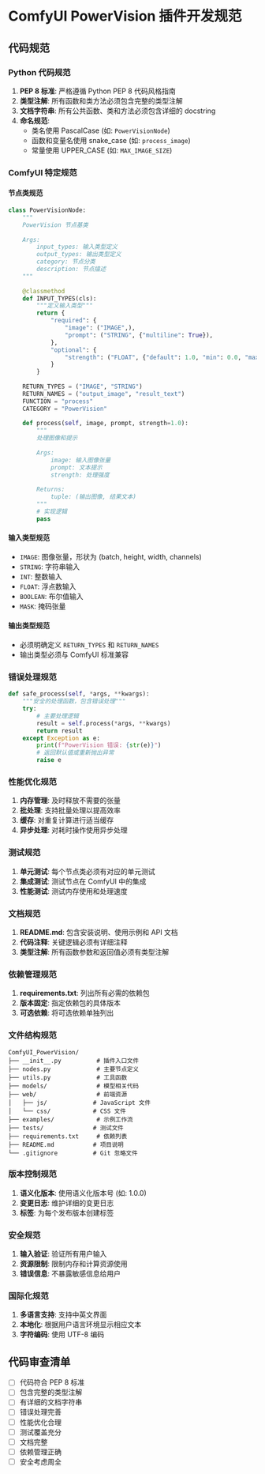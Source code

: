 # ComfyUI PowerVision 插件开发规范

## 代码规范

### Python 代码规范
1. **PEP 8 标准**: 严格遵循 Python PEP 8 代码风格指南
2. **类型注解**: 所有函数和类方法必须包含完整的类型注解
3. **文档字符串**: 所有公共函数、类和方法必须包含详细的 docstring
4. **命名规范**:
   - 类名使用 PascalCase (如: `PowerVisionNode`)
   - 函数和变量名使用 snake_case (如: `process_image`)
   - 常量使用 UPPER_CASE (如: `MAX_IMAGE_SIZE`)

### ComfyUI 特定规范

#### 节点类规范
```python
class PowerVisionNode:
    """
    PowerVision 节点基类
    
    Args:
        input_types: 输入类型定义
        output_types: 输出类型定义
        category: 节点分类
        description: 节点描述
    """
    
    @classmethod
    def INPUT_TYPES(cls):
        """定义输入类型"""
        return {
            "required": {
                "image": ("IMAGE",),
                "prompt": ("STRING", {"multiline": True}),
            },
            "optional": {
                "strength": ("FLOAT", {"default": 1.0, "min": 0.0, "max": 2.0}),
            }
        }
    
    RETURN_TYPES = ("IMAGE", "STRING")
    RETURN_NAMES = ("output_image", "result_text")
    FUNCTION = "process"
    CATEGORY = "PowerVision"
    
    def process(self, image, prompt, strength=1.0):
        """
        处理图像和提示
        
        Args:
            image: 输入图像张量
            prompt: 文本提示
            strength: 处理强度
            
        Returns:
            tuple: (输出图像, 结果文本)
        """
        # 实现逻辑
        pass
```

#### 输入类型规范
- `IMAGE`: 图像张量，形状为 (batch, height, width, channels)
- `STRING`: 字符串输入
- `INT`: 整数输入
- `FLOAT`: 浮点数输入
- `BOOLEAN`: 布尔值输入
- `MASK`: 掩码张量

#### 输出类型规范
- 必须明确定义 `RETURN_TYPES` 和 `RETURN_NAMES`
- 输出类型必须与 ComfyUI 标准兼容

### 错误处理规范
```python
def safe_process(self, *args, **kwargs):
    """安全的处理函数，包含错误处理"""
    try:
        # 主要处理逻辑
        result = self.process(*args, **kwargs)
        return result
    except Exception as e:
        print(f"PowerVision 错误: {str(e)}")
        # 返回默认值或重新抛出异常
        raise e
```

### 性能优化规范
1. **内存管理**: 及时释放不需要的张量
2. **批处理**: 支持批量处理以提高效率
3. **缓存**: 对重复计算进行适当缓存
4. **异步处理**: 对耗时操作使用异步处理

### 测试规范
1. **单元测试**: 每个节点类必须有对应的单元测试
2. **集成测试**: 测试节点在 ComfyUI 中的集成
3. **性能测试**: 测试内存使用和处理速度

### 文档规范
1. **README.md**: 包含安装说明、使用示例和 API 文档
2. **代码注释**: 关键逻辑必须有详细注释
3. **类型注解**: 所有函数参数和返回值必须有类型注解

### 依赖管理规范
1. **requirements.txt**: 列出所有必需的依赖包
2. **版本固定**: 指定依赖包的具体版本
3. **可选依赖**: 将可选依赖单独列出

### 文件结构规范
```
ComfyUI_PowerVision/
├── __init__.py          # 插件入口文件
├── nodes.py             # 主要节点定义
├── utils.py             # 工具函数
├── models/              # 模型相关代码
├── web/                 # 前端资源
│   ├── js/             # JavaScript 文件
│   └── css/            # CSS 文件
├── examples/            # 示例工作流
├── tests/              # 测试文件
├── requirements.txt     # 依赖列表
├── README.md           # 项目说明
└── .gitignore          # Git 忽略文件
```

### 版本控制规范
1. **语义化版本**: 使用语义化版本号 (如: 1.0.0)
2. **变更日志**: 维护详细的变更日志
3. **标签**: 为每个发布版本创建标签

### 安全规范
1. **输入验证**: 验证所有用户输入
2. **资源限制**: 限制内存和计算资源使用
3. **错误信息**: 不暴露敏感信息给用户

### 国际化规范
1. **多语言支持**: 支持中英文界面
2. **本地化**: 根据用户语言环境显示相应文本
3. **字符编码**: 使用 UTF-8 编码

## 代码审查清单

- [ ] 代码符合 PEP 8 标准
- [ ] 包含完整的类型注解
- [ ] 有详细的文档字符串
- [ ] 错误处理完善
- [ ] 性能优化合理
- [ ] 测试覆盖充分
- [ ] 文档完整
- [ ] 依赖管理正确
- [ ] 安全考虑周全

